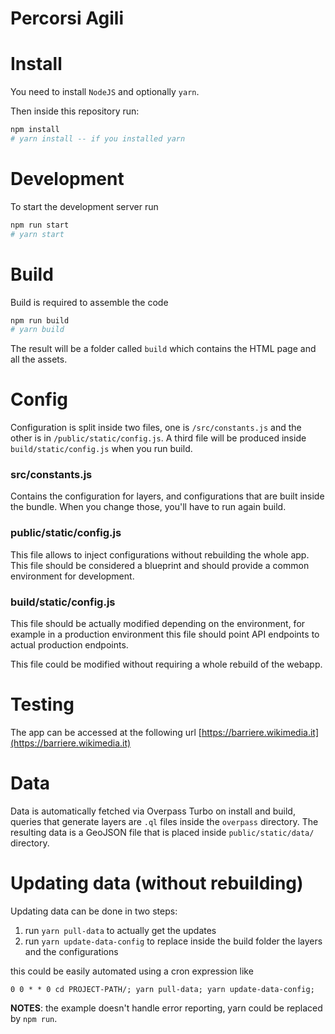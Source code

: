 # Percorsi Agili

# Install
You need to install `NodeJS` and optionally `yarn`.

Then inside this repository run:
```bash
npm install
# yarn install -- if you installed yarn
```

# Development
To start the development server run
```bash
npm run start
# yarn start
```

# Build
Build is required to assemble the code 
```bash
npm run build
# yarn build
```

The result will be a folder called `build` which contains the HTML page and all the assets.

# Config
Configuration is split inside two files, one is `/src/constants.js`
and the other is in `/public/static/config.js`. A third file will be produced
inside `build/static/config.js` when you run build.

### src/constants.js
Contains the configuration for layers, and configurations that are built inside the bundle. When you change those, you'll
have to run again build.

### public/static/config.js
This file allows to inject configurations without rebuilding the whole app. This file should be considered a blueprint
and should provide a common environment for development.

### build/static/config.js
This file should be actually modified depending on the environment, for example in a production environment this file should
point API endpoints to actual production endpoints.

This file could be modified without requiring a whole rebuild of the webapp.

# Testing 
The app can be accessed at the following url [https://barriere.wikimedia.it](https://barriere.wikimedia.it)

# Data
Data is automatically fetched via Overpass Turbo on install and build, queries that generate layers are `.ql` files inside the `overpass` directory.
The resulting data is a GeoJSON file that is placed inside `public/static/data/` directory.

# Updating data (without rebuilding)
Updating data can be done in two steps:
1. run `yarn pull-data` to actually get the updates
2. run `yarn update-data-config` to replace inside the build folder the layers and the configurations

this could be easily automated using a cron expression like
```
0 0 * * 0 cd PROJECT-PATH/; yarn pull-data; yarn update-data-config;
```

**NOTES**: the example doesn't handle error reporting, yarn could be replaced by `npm run`.
